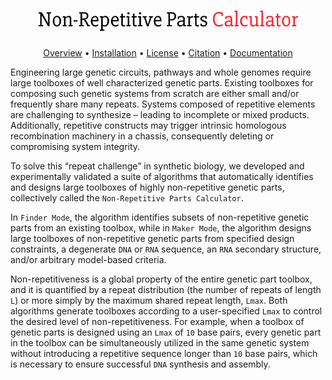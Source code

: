 
<h1 align="center">
    <a href="https://github.com/ayaanhossain/nrpcalc/">
        <img src="./img/logo.svg"  alt="Non-Repetitive Parts Calculator" width="415"/>
    </a>
</h1>

<p align="center">
  <a href="#Overview">Overview</a> •
  <a href="#installation">Installation</a> •
  <a href="#license">License</a> •
  <a href="#contributing">Citation</a> •
  <a href="#acknowledgements">Documentation</a> 
</p>

Engineering large genetic circuits, pathways and whole genomes require large toolboxes of well characterized genetic parts. Existing toolboxes for composing such genetic systems from scratch are either small and/or frequently share many repeats. Systems composed of repetitive elements are challenging to synthesize – leading to incomplete or mixed products. Additionally, repetitive constructs may trigger intrinsic homologous recombination machinery in a chassis, consequently deleting or compromising system integrity. 

To solve this “repeat challenge” in synthetic biology, we developed and experimentally validated a suite of algorithms that automatically identifies and designs large toolboxes of highly non-repetitive genetic parts, collectively called the `Non-Repetitive Parts Calculator`.

In `Finder Mode`, the algorithm identifies subsets of non-repetitive genetic parts from an existing toolbox, while in `Maker Mode`, the algorithm designs large toolboxes of non-repetitive genetic parts from specified design constraints, a degenerate `DNA` or `RNA` sequence, an `RNA` secondary structure, and/or arbitrary model-based criteria.

Non-repetitiveness is a global property of the entire genetic part toolbox, and it is quantified by a repeat distribution (the number of repeats of length `L`) or more simply by the maximum shared repeat length, `Lmax`.  Both algorithms generate toolboxes according to a user-specified  `Lmax`  to control the desired level of non-repetitiveness. For example, when a toolbox of genetic parts is designed using an  `Lmax` of `10` base pairs, every genetic part in the toolbox can be simultaneously utilized in the same genetic system without introducing a repetitive sequence longer than `10` base pairs, which is necessary to ensure successful `DNA` synthesis and assembly.